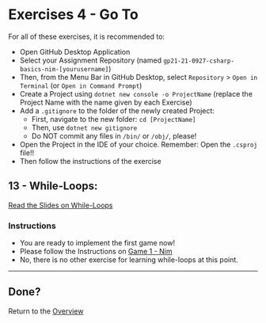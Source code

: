 # Exercises 4 - Go To

For all of these exercises, it is recommended to:
- Open GitHub Desktop Application
- Select your Assignment Repository (named `gp21-21-0927-csharp-basics-nim-[yourusername]`)
- Then, from the Menu Bar in GitHub Desktop, select `Repository` > `Open in Terminal` (or `Open in Command Prompt`)
- Create a Project using `dotnet new console -o ProjectName` (replace the Project Name with the name given by each Exercise)
- Add a `.gitignore` to the folder of the newly created Project:
  - First, navigate to the new folder: `cd [ProjectName]`
  - Then, use `dotnet new gitignore`
  - Do NOT commit any files in `/bin/` or `/obj/`, please!
- Open the Project in the IDE of your choice. Remember: Open the `.csproj` file!!
- Then follow the instructions of the exercise

## 13 - While-Loops: 
[Read the Slides on While-Loops](slides#13-while-loops)
### Instructions
- You are ready to implement the first game now!
- Please follow the Instructions on [Game 1 - Nim](003.3.4-console-basics-game.md#game-1-nim)
- No, there is no other exercise for learning while-loops at this point.


---

## Done?
Return to the [Overview](../../..#4-go-to)